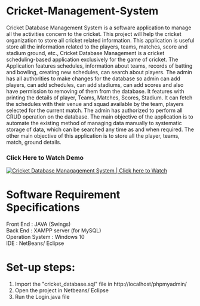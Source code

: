# Cricket-Management-System
Cricket Database Management System is a software application to manage all the activities concern to the cricket. This project will help the cricket organization to store all cricket related information. This application is useful store all the information related to the players, teams, matches, score and stadium ground, etc., Cricket Database Management is a cricket scheduling-based application exclusively for the game of cricket. The Application features schedules, information about teams, records of batting and bowling, creating new schedules, can search about players. The admin has all authorities to make changes for the database so admin can add players, can add schedules, can add stadiums, can add scores and also have permission to removing of them from the database. It features with printing the details of player, Teams, Matches, Scores, Stadium. It can fetch the schedules with their venue and squad available by the team, players selected for the current match. The admin has authorized to perform all CRUD operation on the database. The main objective of the application is to automate the existing method of managing data manually to systematic storage of data, which can be searched any time as and when required. The other main objective of this application is to store all the player, teams, match, ground details.

### Click Here to Watch Demo
[![Cricket Database Managagement System | Click here to Watch](https://img.youtube.com/vi/c99hVaVVdOo/0.jpg)](https://www.youtube.com/watch?v=c99hVaVVdOo)


# Software Requirement Specifications </br>
Front End         : JAVA (Swings) </br>
Back End          : XAMPP server (for MySQL) </br>
Operation System  : Windows 10 </br>
IDE               : NetBeans/ Eclipse </br>

# Set-up steps: </br>
1. Import the "cricket_database.sql" file in http://localhost/phpmyadmin/ 
2. Open the project in Netbeans/ Eclipse
3. Run the Login.java file
